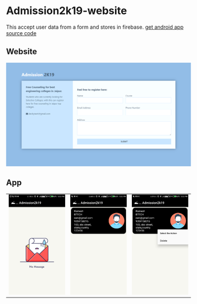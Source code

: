# Admission2k19-website
This accept user data from a form and stores in firebase.
[get android app source code](https://github.com/deorabanna1925/Admission2k19-android)

## Website
![](/img/screenshot.png)

## App
<table style="width:100%">
    <tr>
    <td><img src="img/screen1.png"/></td>
    <td><img src="img/screen2.png"/></td> 
    <td><img src="img/screen3.png"/></td>
  </tr>
</table>

